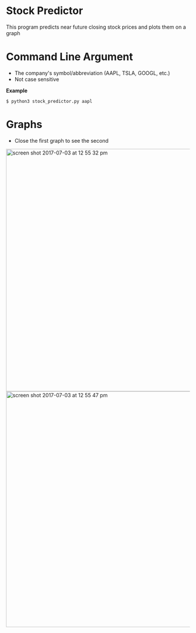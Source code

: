 # Stock Predictor
This program predicts near future closing stock prices and plots them on a graph

# Command Line Argument
 * The company's symbol/abbreviation (AAPL, TSLA, GOOGL, etc.)
 * Not case sensitive

 **Example**
 ```
$ python3 stock_predictor.py aapl
 ```

# Graphs
  * Close the first graph to see the second
  
<img width="663" alt="screen shot 2017-07-03 at 12 55 32 pm" src="https://user-images.githubusercontent.com/14815045/27806368-09500244-5fef-11e7-930c-4530f489784d.png">

<img width="645" alt="screen shot 2017-07-03 at 12 55 47 pm" src="https://user-images.githubusercontent.com/14815045/27806393-26906b78-5fef-11e7-8574-3ad39424f1d5.png">
